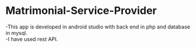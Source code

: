 # Matrimonial-Service-Provider
-This app is developed in android studio with back end in php and database in mysql. <br>
-I have used rest API.

